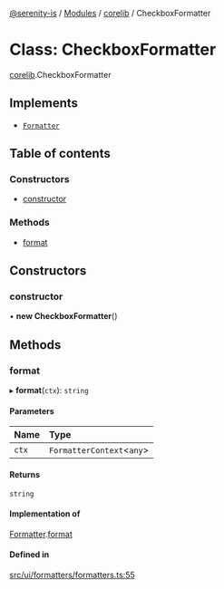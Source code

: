 [@serenity-is](../README.md) / [Modules](../modules.md) / [corelib](../modules/corelib.md) / CheckboxFormatter

# Class: CheckboxFormatter

[corelib](../modules/corelib.md).CheckboxFormatter

## Implements

- [`Formatter`](../interfaces/corelib_slick.Formatter.md)

## Table of contents

### Constructors

- [constructor](corelib.CheckboxFormatter.md#constructor)

### Methods

- [format](corelib.CheckboxFormatter.md#format)

## Constructors

### constructor

• **new CheckboxFormatter**()

## Methods

### format

▸ **format**(`ctx`): `string`

#### Parameters

| Name | Type |
| :------ | :------ |
| `ctx` | `FormatterContext`<`any`\> |

#### Returns

`string`

#### Implementation of

[Formatter](../interfaces/corelib_slick.Formatter.md).[format](../interfaces/corelib_slick.Formatter.md#format)

#### Defined in

[src/ui/formatters/formatters.ts:55](https://github.com/serenity-is/serenity/blob/master/packages/corelib/src/ui/formatters/formatters.ts#L55)
